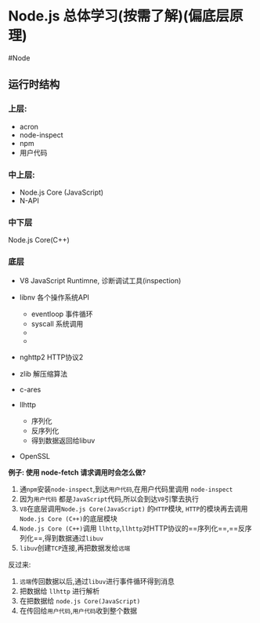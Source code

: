 # Node.js 总体学习(按需了解)(偏底层原理)

#Node

## 运行时结构

### 上层:

- acron
- node-inspect
- npm
- 用户代码

### 中上层:

- Node.js Core (JavaScript)
- N-API

### 中下层

Node.js Core(C++)

### 底层

- V8 JavaScript Runtimne, 诊断调试工具(inspection)
- libnv 各个操作系统API
    + eventloop 事件循环
    + syscall 系统调用
    +
    +

- nghttp2 HTTP协议2
- zlib 解压缩算法
- c-ares
- llhttp
    + 序列化
    + 反序列化
    + 得到数据返回给libuv
- OpenSSL

**例子: 使用 node-fetch 请求调用时会怎么做?**

1. 通`npm`安装`node-inspect`,到达`用户代码`,在用户代码里调用 `node-inspect`
2. 因为`用户代码` 都是`JavaScript`代码,所以会到达`V8`引擎去执行
3. `V8`在底层调用`Node.js Core(JavaScript)` 的`HTTP`模块, `HTTP`的模块再去调用`Node.js Core (C++)`的底层模块
4. `Node.js Core (C++)`调用 `llhttp`,`llhttp`对HTTP协议的==序列化==,==反序列化==,得到数据通过`libuv`
5. `libuv`创建`TCP`连接,再把数据发给`远端`

反过来:

1. `远端`传回数据以后,通过`libuv`进行事件循环得到消息
2. 把数据给 `llhttp` 进行解析
3. 在把数据给 `node.js Core(JavaScript)`
4. 在传回给`用户代码`,`用户代码`收到整个数据